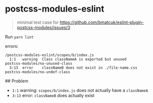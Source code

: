 # postcss-modules-eslint

> minimal test case for https://github.com/bmatcuk/eslint-plugin-postcss-modules/issues/3

Run `yarn lint`

errors: 

```
/postcss-modules-eslint/scopes/b/index.js
  1:1   warning  Class classNameA is exported but unused       postcss-modules/no-unused-class
  3:13  error    classNameB does not exist in ./file-name.css  postcss-modules/no-undef-class

````

## Problem

 * `1:1` warning: `scopes/b/index.js` does not actually have a `classNameA`
 * `3:13` error:  `classNameB` does actually exist
